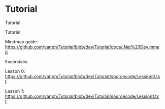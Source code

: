# Tutorial
Tutorial

Tutorial

Mindmap guide: https://github.com/vanph/Tutorial/blob/dev/Tutorial/docs/.Net%20Dev.mmap

Excercises:

Lesson 0: https://github.com/vanph/Tutorial/blob/dev/Tutorial/sourcecode/Lession0.txt

Lesson 1: https://github.com/vanph/Tutorial/blob/dev/Tutorial/sourcecode/Lession1.txt
